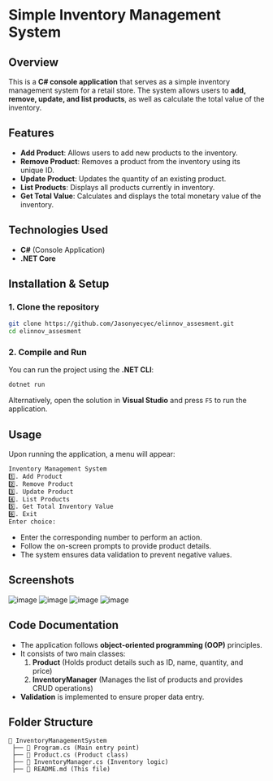 # Simple Inventory Management System

## Overview
This is a **C# console application** that serves as a simple inventory management system for a retail store. The system allows users to **add, remove, update, and list products**, as well as calculate the total value of the inventory.

## Features
- **Add Product**: Allows users to add new products to the inventory.
- **Remove Product**: Removes a product from the inventory using its unique ID.
- **Update Product**: Updates the quantity of an existing product.
- **List Products**: Displays all products currently in inventory.
- **Get Total Value**: Calculates and displays the total monetary value of the inventory.

## Technologies Used
- **C#** (Console Application)
- **.NET Core**

## Installation & Setup
### 1. Clone the repository
```sh
git clone https://github.com/Jasonyecyec/elinnov_assesment.git
cd elinnov_assesment
```

### 2. Compile and Run
You can run the project using the **.NET CLI**:
```sh
dotnet run
```
Alternatively, open the solution in **Visual Studio** and press `F5` to run the application.

## Usage
Upon running the application, a menu will appear:
```sh
Inventory Management System
1️⃣. Add Product
2️⃣. Remove Product
3️⃣. Update Product
4️⃣. List Products
5️⃣. Get Total Inventory Value
6️⃣. Exit
Enter choice:
```
- Enter the corresponding number to perform an action.
- Follow the on-screen prompts to provide product details.
- The system ensures data validation to prevent negative values.

## Screenshots
![image](https://github.com/user-attachments/assets/6d936869-4e6d-475e-b0ea-f874284b9236)
![image](https://github.com/user-attachments/assets/0b29f7c7-173a-4c6b-93cd-c18698a31cd8)
![image](https://github.com/user-attachments/assets/db54e89e-0315-4ac2-8364-2f0c4b35c028)
![image](https://github.com/user-attachments/assets/0c551b09-0ae6-4072-868a-66de57e78c30)


## Code Documentation
- The application follows **object-oriented programming (OOP)** principles.
- It consists of two main classes:
  1. **Product** (Holds product details such as ID, name, quantity, and price)
  2. **InventoryManager** (Manages the list of products and provides CRUD operations)
- **Validation** is implemented to ensure proper data entry.

## Folder Structure
```
📂 InventoryManagementSystem
 ├── 📄 Program.cs (Main entry point)
 ├── 📄 Product.cs (Product class)
 ├── 📄 InventoryManager.cs (Inventory logic)
 ├── 📄 README.md (This file)
```


